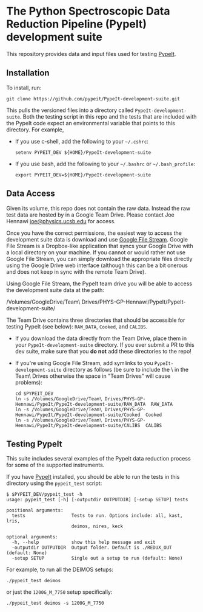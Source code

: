 # The Python Spectroscopic Data Reduction Pipeline (PypeIt) development suite

This repository provides data and input files used for testing
[PypeIt](https://github.com/pypeit/PypeIt).

## Installation

To install, run:

`git clone https://github.com/pypeit/PypeIt-development-suite.git`

This pulls the versioned files into a directory called
`PypeIt-development-suite`.  Both the testing script in this repo and
the tests that are included with the PypeIt code expect an environmental
variable that points to this directory.  For example,

 - If you use c-shell, add the following to your `~/.cshrc`:

   ```
   setenv PYPEIT_DEV ${HOME}/PypeIt-development-suite
   ```

 - If you use bash, add the following to your `~/.bashrc` or
   `~/.bash_profile`:

   ```
   export PYPEIT_DEV=${HOME}/PypeIt-development-suite
   ```

## Data Access

Given its volume, this repo does not contain the raw data.  Instead the
raw test data are hosted by in a Google Team Drive.  Please contact Joe
Hennawi <joe@physics.ucsb.edu> for access.

Once you have the correct permissions, the easiest way to access the
development suite data is download and use [Google File
Stream](https://support.google.com/drive/answer/7329379?hl=en).  Google
File Stream is a Dropbox-like application that syncs your Google Drive
with a local directory on your machine.  If you cannot or would rather
not use Google File Stream, you can simply download the appropriate
files directly using the Google Drive web interface (although this can
be a bit onerous and does not keep in sync with the remote Team Drive).

Using Google File Stream, the PypeIt team drive you will be able to
access the development suite data at the path: 

/Volumes/GoogleDrive/Team\ Drives/PHYS-GP-Hennawi/PypeIt/PypeIt-development-suite/

The Team Drive contains three directories that should be accessible for
testing PypeIt (see below): `RAW_DATA`, `Cooked`, and `CALIBS`.

  - If you download the data directly from the Team Drive, place them in
    your `PypeIt-development-suite` directory.  If you ever submit a PR
    to this dev suite, make sure that you **do not** add these
    directories to the repo!

  - If you're using Google File Stream, add symlinks to you
    `PypeIt-development-suite` directory as follows (be sure to include
    the \ in the Team\ Drives otherwise the space in "Team Drives" will
    cause problems):

    ```
    cd $PYPEIT_DEV
    ln -s /Volumes/GoogleDrive/Team\ Drives/PHYS-GP-Hennawi/PypeIt/PypeIt-development-suite/RAW_DATA  RAW_DATA
    ln -s /Volumes/GoogleDrive/Team\ Drives/PHYS-GP-Hennawi/PypeIt/PypeIt-development-suite/Cooked  Cooked
    ln -s /Volumes/GoogleDrive/Team\ Drives/PHYS-GP-Hennawi/PypeIt/PypeIt-development-suite/CALIBS  CALIBS
    ```

## Testing PypeIt

This suite includes several examples of the PypeIt data reduction process 
for some of the supported instruments.

If you have [PypeIt](https://github.com/pypeit/PypeIt) installed, you
should be able to run the tests in this directory using the
`pypeit_test` script:

```
$ $PYPEIT_DEV/pypeit_test -h
usage: pypeit_test [-h] [-outputdir OUTPUTDIR] [-setup SETUP] tests

positional arguments:
  tests                 Tests to run. Options include: all, kast, lris,
                        deimos, nires, keck

optional arguments:
  -h, --help            show this help message and exit
  -outputdir OUTPUTDIR  Output folder. Default is ./REDUX_OUT (default: None)
  -setup SETUP          Single out a setup to run (default: None)
```

For example, to run all the DEIMOS setups:

```
./pypeit_test deimos
```

or just the `1200G_M_7750` setup specifically:

```
./pypeit_test deimos -s 1200G_M_7750
```


